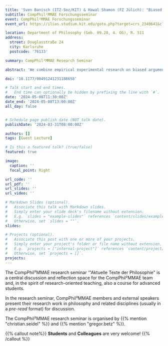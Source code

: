 ```yaml
---
title: 'Sven Banisch (ITZ-Soz/KIT) & Hawal Shamon (FZ Jülich): "Biased Processing and Opinion Polarization: Experimental Refinement of Argument Communication Theory in the Context of the Energy Debate"'
subtitle: CompPhil²MMAE Forschungsseminar
event: CompPhil²MMAE Forschungsseminar
event_url: https://ilias.studium.kit.edu/goto.php?target=crs_2340641&client_id=produktiv

location: Department of Philosophy (Geb. 09.20, 4. OG), R. 511
address:
  street: Douglasstraße 24
  city: Karlsruhe
  postcode: '76133'

summary: CompPhil²MMAE Research Seminar

abstract: 'We combine empirical experimental research on biased argument processing with a computational theory of group deliberation to overcome the micro–macro problem of sociology and to clarify the role of biased processing in debates around energy. We integrate biased processing into the framework of argument communication theory in which agents exchange arguments about a certain topic and adapt opinions accordingly. Our derived mathematical model fits significantly better to the experimentally observed attitude changes than the neutral argument processing assumption made in previous models. Our approach provides new insight into the relationship between biased processing and opinion polarization. Our analysis reveals a sharp qualitative transition from attitude moderation to polarization at the individual level. At the collective level, we find that weak biased processing significantly accelerates group decision processes, whereas strong biased processing leads to a meta-stable conflictual state of bi-polarization that becomes persistent as the bias increases.'

doi: '10.1177/00491241231186658'

# Talk start and end times.
#   End time can optionally be hidden by prefixing the line with `#`.
date: '2024-05-08T11:30:00Z'
date_end: '2024-05-08T13:00:00Z'
all_day: false


# Schedule page publish date (NOT talk date).
publishDate: '2024-03-31T08:00:00Z'

authors: []
tags: [Guest Lecture]

# Is this a featured talk? (true/false)
featured: true

image:
  caption: ''
  focal_point: Right

url_code: ''
url_pdf: ''
url_slides: ''
url_video: ''

# Markdown Slides (optional).
#   Associate this talk with Markdown slides.
#   Simply enter your slide deck's filename without extension.
#   E.g. `slides = "example-slides"` references `content/slides/example-slides.md`.
#   Otherwise, set `slides = ""`.
slides:

# Projects (optional).
#   Associate this post with one or more of your projects.
#   Simply enter your project's folder or file name without extension.
#   E.g. `projects = ["internal-project"]` references `content/project/deep-learning/index.md`.
#   Otherwise, set `projects = []`.
projects:
---
```


The CompPhil²MMAE research seminar ‘"Aktuelle Texte der Philosophie" is a central discussion and reflection space for the CompPhil²MMAE team and, in the spirit of research-oriented teaching, also a course for advanced students. 

In the research seminar, CompPhil³MMAE members and external speakers present their research work in philosophy and related disciplines (usually in a *pre-read* format) for discussion. 

The CompPhil²MMAE research seminar is organised by {{% mention "christian.seidel" %}} and {{% mention "gregor.betz" %}}. 

{{% callout note%}}
**Students** and **Colleagues** are very welcome!
{{% /callout %}}


<!-- <mark style=hlblue>Student:innen sind herzlich willkommen!</mark> -->